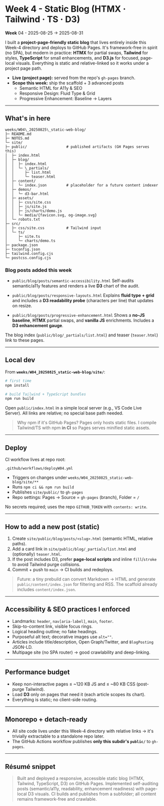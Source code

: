 # Week 4 - Static Blog (HTMX · Tailwind · TS · D3)

**Week** 04 - 2025-08-25 → 2025-08-31

I built a **project-page-friendly static blog** that lives entirely inside this Week-4 directory and deploys to GitHub Pages. It's framework-free in spirit (no SPA), but modern in practice: **HTMX** for partial swaps, **Tailwind** for styles, **TypeScript** for small enhancements, and **D3.js** for focused, page-local visuals. Everything is static and relative-linked so it works under a project page path.

- **Live (project page):** served from the repo's `gh-pages` branch.
- **Scope this week:** ship the scaffold + 3 advanced posts
  - Semantic HTML for A11y & SEO
  - Responsive Design: Fluid Type & Grid
  - Progressive Enhancement: Baseline → Layers

---

## What's in here

```
weeks/W04\_20250825\_static-web-blog/
├─ README.md
├─ NOTES.md
└─ site/
├─ public/                  # published artifacts (GH Pages serves this)
│  ├─ index.html
│  ├─ blog/
│  │  ├─ index.html
│  │  └─ \_partials/
│  │     ├─ list.html
│  │     └─ teaser.html
│  ├─ content/
│  │  └─ index.json         # placeholder for a future content indexer
│  ├─ demos/
│  │  └─ d3-bar.html
│  ├─ assets/
│  │  ├─ css/site.css
│  │  ├─ js/site.js
│  │  ├─ js/charts/demo.js
│  │  └─ media/{favicon.svg, og-image.svg}
│  └─ robots.txt
├─ src/
│  ├─ css/site.css          # Tailwind input
│  └─ ts/
│     ├─ site.ts
│     └─ charts/demo.ts
├─ package.json
├─ tsconfig.json
├─ tailwind.config.cjs
└─ postcss.config.cjs

```

### Blog posts added this week

- `public/blog/posts/semantic-accessibility.html`
  Self-audits semantic/a11y features and renders a live **D3** chart of the audit.

- `public/blog/posts/responsive-layouts.html`
  Explains **fluid type + grid** and includes a **D3 readability probe** (characters per line) that updates on resize.

- `public/blog/posts/progressive-enhancement.html`
  Shows a **no-JS baseline**, **HTMX** partial swaps, and **vanilla JS** enrichments. Includes a **D3 enhancement gauge**.

The blog index (`public/blog/_partials/list.html`) and teaser (`teaser.html`) link to these pages.

---

## Local dev

From **`weeks/W04_20250825_static-web-blog/site/`**:

```bash
# first time
npm install

# build Tailwind + TypeScript bundles
npm run build
````

Open `public/index.html` in a simple local server (e.g., VS Code Live Server). All links are relative; no special base path needed.

> Why npm if it's GitHub Pages?
> Pages only hosts static files. I compile Tailwind/TS with npm **in CI** so Pages serves minified static assets.

---

## Deploy

CI workflow lives at repo root:

```
.github/workflows/deployW04.yml
```

- Triggers on changes under `weeks/W04_20250825_static-web-blog/site/**`
- Runs `npm ci && npm run build`
- Publishes `site/public/` to `gh-pages`
- Repo settings: Pages → Source = `gh-pages` (branch), Folder = `/`

No secrets required; uses the repo `GITHUB_TOKEN` with `contents: write`.

---

## How to add a new post (static)

1. Create `site/public/blog/posts/<slug>.html` (semantic HTML, relative paths).
2. Add a card link in `site/public/blog/_partials/list.html` and (optionally) `teaser.html`.
3. If the post includes D3, prefer **page-local scripts** and inline `fill`/`stroke` to avoid Tailwind purge collisions.
4. Commit + push to `main` → CI builds and redeploys.

> Future: a tiny prebuild can convert Markdown → HTML and generate `public/content/index.json` for filtering and RSS. The scaffold already includes `content/index.json`.

---

## Accessibility & SEO practices I enforced

- Landmarks: `header`, `nav[aria-label]`, `main`, `footer`.
- Skip-to-content link, visible focus rings.
- Logical heading outline; no fake headings.
- Purposeful alt text; decorative images use `alt=""`.
- Articles include title/description, Open Graph/Twitter, and `BlogPosting` JSON-LD.
- Multipage site (no SPA router) → good crawlability and deep-linking.

---

## Performance budget

- Keep non-interactive pages ≤ \~120 KB JS and ≤ \~80 KB CSS (post-purge Tailwind).
- Load **D3** only on pages that need it (each article scopes its chart).
- Everything is static; no client-side routing.

---

## Monorepo + detach-ready

- All site code lives under this Week-4 directory with relative links → it's trivially extractable to a standalone repo later.
- The GitHub Actions workflow publishes **only this subdir's `public/`** to `gh-pages`.

---

## Résumé snippet

> Built and deployed a responsive, accessible static blog (HTMX, Tailwind, TypeScript, D3) on GitHub Pages. Implemented self-auditing posts (semantic/a11y, readability, enhancement readiness) with page-local D3 visuals. CI builds and publishes from a subfolder; all content remains framework-free and crawlable.
